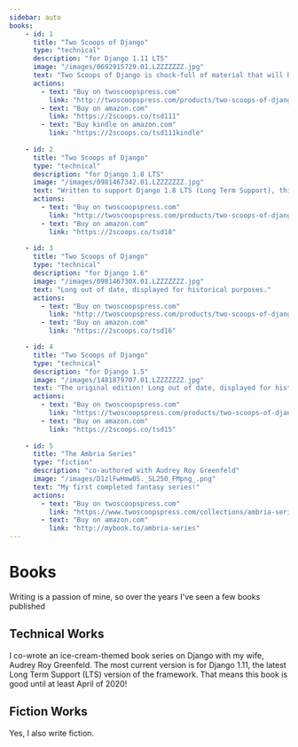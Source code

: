 ```yaml
---
sidebar: auto
books:
    - id: 1
      title: "Two Scoops of Django"
      type: "technical"
      description: "for Django 1.11 LTS"
      image: "/images/0692915729.01.LZZZZZZZ.jpg"
      text: "Two Scoops of Django is chock-full of material that will help you with your Django projects. Written to support Django 1.11 LTS (Long Term Support), this book won't get outdated until 2020."
      actions: 
        - text: "Buy on twoscoopspress.com"
          link: "http://twoscoopspress.com/products/two-scoops-of-django-1-11"
        - text: "Buy on amazon.com"
          link: "https://2scoops.co/tsd111"
        - text: "Buy kindle on amazon.com"
          link: "https://2scoops.co/tsd111kindle"
    
    - id: 2
      title: "Two Scoops of Django"
      type: "technical"
      description: "for Django 1.8 LTS"
      image: "/images/0981467342.01.LZZZZZZZ.jpg"
      text: "Written to support Django 1.8 LTS (Long Term Support), this book is still useful to have for older projects."
      actions: 
        - text: "Buy on twoscoopspress.com"
          link: "http://twoscoopspress.com/products/two-scoops-of-django-1-8"
        - text: "Buy on amazon.com"
          link: "https://2scoops.co/tsd18"
    
    - id: 3
      title: "Two Scoops of Django"
      type: "technical"
      description: "for Django 1.6"
      image: "/images/098146730X.01.LZZZZZZZ.jpg"
      text: "Long out of date, displayed for historical purposes."
      actions: 
        - text: "Buy on twoscoopspress.com"
          link: "http://twoscoopspress.com/products/two-scoops-of-django-1-6"
        - text: "Buy on amazon.com"
          link: "https://2scoops.co/tsd16"

    - id: 4
      title: "Two Scoops of Django"
      type: "technical"
      description: "for Django 1.5"
      image: "/images/1481879707.01.LZZZZZZZ.jpg"
      text: "The original edition! Long out of date, displayed for historical purposes."
      actions: 
        - text: "Buy on twoscoopspress.com"
          link: "https://twoscoopspress.com/products/two-scoops-of-django-1-5"
        - text: "Buy on amazon.com"
          link: "https://2scoops.co/tsd15"
    
    - id: 5
      title: "The Ambria Series"
      type: "fiction"
      description: "co-authored with Audrey Roy Greenfeld"
      image: "/images/D1zlFwHmw0S._SL250_FMpng_.png"
      text: "My first completed fantasy series!"
      actions: 
        - text: "Buy on twoscoopspress.com"
          link: "https://www.twoscoopspress.com/collections/ambria-series"
        - text: "Buy on amazon.com"
          link: "http://mybook.to/ambria-series"
---
```



# Books

Writing is a passion of mine, so over the years I've seen a few books published

## Technical Works

I co-wrote an ice-cream-themed book series on Django with my wife, Audrey Roy Greenfeld. The most current version is for Django 1.11, the latest Long Term Support (LTS) version of the framework. That means this book is good until at least April of 2020!

<Card
    v-for="book in $frontmatter.books"
    v-if="book.type == 'technical'"
    :key="book.id"
    :title="book.title"
    :description="book.description"
    :image="book.image"
    :text="book.text"
    :actions="book.actions"
    width="200"
    class="horizontal" />

## Fiction Works

Yes, I also write fiction.

<Card
    v-for="book in $frontmatter.books"
    v-if="book.type == 'fiction'"
    :key="book.id"
    :title="book.title"
    :description="book.description"
    :image="book.image"
    :text="book.text"
    :actions="book.actions"
    width="200"
    class="horizontal" />
